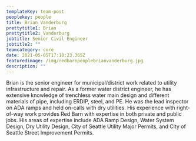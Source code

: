 ```yaml
---
templateKey: team-post
peoplekey: people
title: Brian Vanderburg
prettytitle1: Brian
prettytitle2: Vanderburg
jobtitle: Senior Civil Engineer
jobtitle2: ""
teamcategory: core
date: 2021-05-05T17:10:23.365Z
featuredimage: /img/redbarnpeoplebrianvanderburg.jpg
description: ""
---
```


<!--StartFragment-->

Brian is the senior engineer for municipal/district work related to utility infrastructure and repair. As a former water district engineer, he has extensive knowledge of trenchless water main design and different materials of pipe, including ERDIP, steel, and PE. He was the lead inspector on ADA ramps and held on-calls with dry utilities. His experience with right-of-way work provides Red Barn with expertise in both private and public jobs. His areas of expertise include ADA Ramp Design, Water System Design, Dry Utility Design, City of Seattle Utility Major Permits, and City of Seattle Street Improvement Permits.

<!--EndFragment-->
